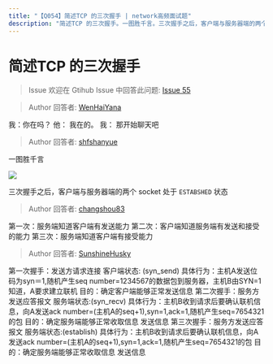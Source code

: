 ```yaml
---
title: "【Q054】简述TCP 的三次握手 | network高频面试题"
description: "简述TCP 的三次握手。一图胜千言。三次握手之后，客户端与服务器端的两个 socket 处于 ESTABSHED 状态。  字节跳动面试题、阿里腾讯面试题、美团小米面试题。"
---
```


# 简述TCP 的三次握手

> Issue
> 欢迎在 Gtihub Issue 中回答此问题: [Issue 55](https://github.com/shfshanyue/Daily-Question/issues/55)

> Author
> 回答者: [WenHaiYana](https://github.com/WenHaiYana)

我：你在吗？
他： 我在的。
我： 那开始聊天吧

> Author
> 回答者: [shfshanyue](https://github.com/shfshanyue)

一图胜千言

![](https://upload.wikimedia.org/wikipedia/commons/thumb/9/98/Tcp-handshake.svg/537px-Tcp-handshake.svg.png)

三次握手之后，客户端与服务器端的两个 socket 处于 `ESTABSHED` 状态

> Author
> 回答者: [changshou83](https://github.com/changshou83)

第一次：服务端知道客户端有发送能力
第二次：客户端知道服务端有发送和接受的能力
第三次：服务端知道客户端有接受能力

> Author
> 回答者: [SunshineHusky](https://github.com/SunshineHusky)

第一次握手：发送方请求连接
客户端状态: (syn_send)
具体行为：主机A发送位码为syn＝1,随机产生seq number=1234567的数据包到服务器，主机B由SYN=1知道，A要求建立联机
目的：确定客户端能够正常发送信息
第二次握手：服务方发送应答报文
服务端状态:(syn_recv)
具体行为：主机B收到请求后要确认联机信息，向A发送ack number=(主机A的seq+1),syn=1,ack=1,随机产生seq=7654321的包
目的：确定服务端能够正常收取信息 发送信息
第三次握手：服务方发送应答报文
服务端状态:(establish)
具体行为：主机B收到请求后要确认联机信息，向A发送ack number=(主机A的seq+1),syn=1,ack=1,随机产生seq=7654321的包
目的：确定服务端能够正常收取信息 发送信息
